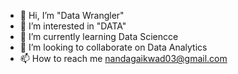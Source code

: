 - 👋 Hi, I’m "Data Wrangler"
- 👀 I’m interested in "DATA"
- 🌱 I’m currently learning Data Sciencce
- 💞️ I’m looking to collaborate on Data Analytics
- 📫 How to reach me nandagaikwad03@gmail.com

<!---
nandagaikwad03/nandagaikwad03 is a ✨ special ✨ repository because its `README.md` (this file) appears on your GitHub profile.
You can click the Preview link to take a look at your changes.
--->
